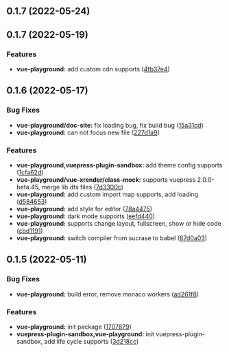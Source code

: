 ## 0.1.7 (2022-05-24)

## 0.1.7 (2022-05-19)

### Features

- **vue-playground:** add custom cdn supports ([4fb37e4](https://github.com/2214962083/vue-superman/commit/4fb37e44ac53cdb3af253f46044c7f90426acb26))

## 0.1.6 (2022-05-17)

### Bug Fixes

- **vue-playground/doc-site:** fix loading bug, fix build bug ([15a31cd](https://github.com/2214962083/vue-superman/commit/15a31cd34bbbd970cc50915b223899b7b4956ffc))
- **vue-playground:** can not focus new file ([227d1a9](https://github.com/2214962083/vue-superman/commit/227d1a98f60fced4b6b6e7c5503b0006bc7698c9))

### Features

- **vue-playground,vuepress-plugin-sandbox:** add theme config supports ([1cfa62d](https://github.com/2214962083/vue-superman/commit/1cfa62d23876e36478518aaed072459b6c8de93b))
- **vue-playground/vue-xrender/class-mock:** supports vuepress 2.0.0-beta.45, merge lib dts files ([7d3300c](https://github.com/2214962083/vue-superman/commit/7d3300ca6183ed6070d9bc762f1324cc13d1d820))
- **vue-playground:** add custom import map supports, add loading ([d584653](https://github.com/2214962083/vue-superman/commit/d5846536a3e562c0615f3c5180d6a715b0033f30))
- **vue-playground:** add style for editor ([78a4475](https://github.com/2214962083/vue-superman/commit/78a4475bea338fa743de3dffe49b454902e936ac))
- **vue-playground:** dark mode supports ([eefd440](https://github.com/2214962083/vue-superman/commit/eefd440f4a105a019ad8d8f529d1ccbe2668e8cd))
- **vue-playground:** supports change layout, fullscreen, show or hide code ([cbd1191](https://github.com/2214962083/vue-superman/commit/cbd1191fe76f41b4e46d440836d74590004eb123))
- **vue-playground:** switch compiler from sucrase to babel ([67d0a03](https://github.com/2214962083/vue-superman/commit/67d0a033af81029d4b6514b4c4cc5201b9073a5b))

## 0.1.5 (2022-05-11)

### Bug Fixes

- **vue-playground:** build error, remove monaco workers ([ad261f8](https://github.com/2214962083/vue-superman/commit/ad261f8e30e5cd22d0ac08a63d85e0bb64aa1052))

### Features

- **vue-playground:** init package ([1707879](https://github.com/2214962083/vue-superman/commit/17078791f7ad43a9431af6b365ecfe96e0fbd5cd))
- **vuepress-plugin-sandbox,vue-playground:** init vuepress-plugin-sandbox, add life cycle supports ([3d218cc](https://github.com/2214962083/vue-superman/commit/3d218ccb4de17ec4d2870692bb200f4742667b85))
